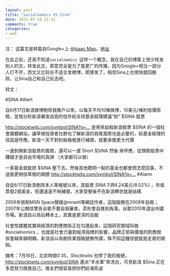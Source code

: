 ```yaml
---
layout: post
title: "socialnomics VS Sina"
date: 2012-07-18 21:31
comments: true
categories: 
- web
---
```

注： 这篇文是转载自Google+上 @[Isaac Mao](https://plus.google.com/u/0/108255121787158995006/posts/LA7c9c52HKo)。[地址](http://stocktwits.com/symbol/SINA)

在此之前，还真不知道`socialnomics `这样一个概念。我在自己的博客上很少转发别人的文，转发此文，原意完全是为了能更广的传播，因为Google+相当一部分人打不开，而文又比较长不适合发微博，即便发了，相信Sina上也很快就回删除。让Sina自己和自己玩去吧。

转文：

\#SINA   \#Alert 

自6月17日新浪微博刪除我賬戶以來，以每天平均10條微博，10美元/條的低價索賠，並發分析新浪審查自毀的信件給全球基金經理建議“削” $SINA 股票

<!-- more -->

http://stocktwits.com/symbol/SINA?q=… 是用來劫殺新浪股票 $SINA 的一個社會媒體網站，讓草根投資者社群也了解新浪的吞尾風險也是必要的，給基金經理的信函是呼應。新浪一天不對封殺帳號進行補償，就要承擔更大代價

 一邊剝開新浪股票的風險，還可以一邊 Short $SINA 然後 來呼應，從頹勢股票中賺錢才是自由市場的真諦 （大家都可以做）

一家基金就能把 $SINA 壓下去，然後其他聰明一點的基金也都會問怎麼回事，不過我更相信草根的翅膀 http://stocktwits.com/symbol/SINA?q=… #Alarm 

自從6/17日新浪刪除本人等帳號以來，其股票 $SINA 下跌$4.24美元(8.02%) ，市值蒸發2億美金，但還遠遠不夠補償，大家受壓後不在新浪轉世就是砝碼

2006年抵制MSN Space聲援@mranti等網誌作者，這個服務在2009年自廢；2007年公開信警告谷歌不要自我審查，否則會自推到角落，谷歌2010年退出中國市場。新浪自以為玩轉本土，其實是更深的自掘

社會性媒體其實與經濟的對應關係正在勾連起來，這個研究領域叫做 #socialnomics ，也就是社會力量對經濟指標的影響，品牌正邪與價值的對應關係會越來越明顯。新浪自以為刪除某個帳號無所謂，殊不知這種信號就是走衰的開始。 

備考：7月18日，北京時間0:35，Stocktwits 也停了我的帳號， http://stocktwits.com/symbol/SINA 還派“羊水軍“來洗白，可見新浪 $Sina 正在多麼努力挽救自己。推友們很容易把你們給淹死誒

